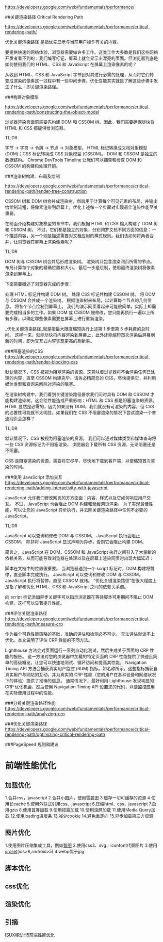 https://developers.google.com/web/fundamentals/performance/


##关键渲染路径 Critical Rendering Path

https://developers.google.com/web/fundamentals/performance/critical-rendering-path/

优化关键渲染路径 是指优先显示与当前用户操作有关的内容。

要提供快速的网络体验，浏览器需要做许多工作。这类工作大多数是我们这些网络开发者看不到的：我们编写标记，屏幕上就会显示出漂亮的页面。但浏览器到底是如何使用我们的 HTML、CSS 和 JavaScript 在屏幕上渲染像素的呢？

从收到 HTML、CSS 和 JavaScript 字节到对其进行必需的处理，从而将它们转变成渲染的像素这一过程中有一些中间步骤，优化性能其实就是了解这些步骤中发生了什么 - 即关键渲染路径。

###构建对象模型

https://developers.google.com/web/fundamentals/performance/critical-rendering-path/constructing-the-object-model

浏览器渲染页面前需要先构建 DOM 和 CSSOM 树。因此，我们需要确保尽快将 HTML 和 CSS 都提供给浏览器。

TL;DR

字节 → 字符 → 令牌 → 节点 → 对象模型。
HTML 标记转换成文档对象模型 (DOM)；CSS 标记转换成 CSS 对象模型 (CSSOM)。
DOM 和 CSSOM 是独立的数据结构。
Chrome DevTools Timeline 让我们可以捕获和检查 DOM 和 CSSOM 的构建和处理开销。

###渲染树构建、布局及绘制

https://developers.google.com/web/fundamentals/performance/critical-rendering-path/render-tree-construction

CSSOM 树和 DOM 树合并成渲染树，然后用于计算每个可见元素的布局，并输出给绘制流程，将像素渲染到屏幕上。优化上述每一个步骤对实现最佳渲染性能至关重要。

在前面介绍构建对象模型的章节中，我们根据 HTML 和 CSS 输入构建了 DOM 树和 CSSOM 树。 不过，它们都是独立的对象，分别网罗文档不同方面的信息：一个描述内容，另一个则是描述需要对文档应用的样式规则。我们该如何将两者合并，让浏览器在屏幕上渲染像素呢？

TL;DR

DOM 树与 CSSOM 树合并后形成渲染树。
渲染树只包含渲染网页所需的节点。
布局计算每个对象的精确位置和大小。
最后一步是绘制，使用最终渲染树将像素渲染到屏幕上。

下面简要概述了浏览器完成的步骤：

处理 HTML 标记并构建 DOM 树。
处理 CSS 标记并构建 CSSOM 树。
将 DOM 与 CSSOM 合并成一个渲染树。
根据渲染树来布局，以计算每个节点的几何信息。
将各个节点绘制到屏幕上。
我们的演示网页看起来可能很简单，实际上却需要完成相当多的工作。如果 DOM 或 CSSOM 被修改，您只能再执行一遍以上所有步骤，以确定哪些像素需要在屏幕上进行重新渲染。

_优化关键渲染路径_就是指最大限度缩短执行上述第 1 步至第 5 步耗费的总时间。 这样一来，就能尽快将内容渲染到屏幕上，此外还能缩短首次渲染后屏幕刷新的时间，即为交互式内容实现更高的刷新率。

###阻塞渲染的CSS
https://developers.google.com/web/fundamentals/performance/critical-rendering-path/render-blocking-css


默认情况下，CSS 被视为阻塞渲染的资源，这意味着浏览器将不会渲染任何已处理的内容，直至 CSSOM 构建完毕。请务必精简您的 CSS，尽快提供它，并利用媒体类型和查询来解除对渲染的阻塞。

在渲染树构建中，我们看到关键渲染路径要求我们同时具有 DOM 和 CSSOM 才能构建渲染树。这会给性能造成严重影响：HTML 和 CSS 都是阻塞渲染的资源。 HTML 显然是必需的，因为如果没有 DOM，我们就没有可渲染的内容，但 CSS 的必要性可能就不太明显。如果我们在 CSS 不阻塞渲染的情况下尝试渲染一个普通网页会怎样？

TL;DR

默认情况下，CSS 被视为阻塞渲染的资源。
我们可以通过媒体类型和媒体查询将一些 CSS 资源标记为不阻塞渲染。
浏览器会下载所有 CSS 资源，无论阻塞还是不阻塞。

CSS 是阻塞渲染的资源。需要将它尽早、尽快地下载到客户端，以便缩短首次渲染的时间。

###使用 JavaScript 添加交互
https://developers.google.com/web/fundamentals/performance/critical-rendering-path/adding-interactivity-with-javascript

JavaScript 允许我们修改网页的方方面面：内容、样式以及它如何响应用户交互。 不过，JavaScript 也会阻止 DOM 构建和延缓网页渲染。 为了实现最佳性能，可以让您的 JavaScript 异步执行，并去除关键渲染路径中任何不必要的 JavaScript。

TL;DR

JavaScript 可以查询和修改 DOM 与 CSSOM。
JavaScript 执行会阻止 CSSOM。
除非将 JavaScript 显式声明为异步，否则它会阻止构建 DOM。

简言之，JavaScript 在 DOM、CSSOM 和 JavaScript 执行之间引入了大量新的依赖关系，从而可能导致浏览器在处理以及在屏幕上渲染网页时出现大幅延迟：

脚本在文档中的位置很重要。
当浏览器遇到一个 script 标记时，DOM 构建将暂停，直至脚本完成执行。
JavaScript 可以查询和修改 DOM 与 CSSOM。
JavaScript 执行将暂停，直至 CSSOM 就绪。
“优化关键渲染路径”在很大程度上是指了解和优化 HTML、CSS 和 JavaScript 之间的依赖关系谱。

向 script 标记添加异步关键字可以指示浏览器在等待脚本可用期间不阻止 DOM 构建，这样可以显著提升性能。


###评估关键渲染路径
https://developers.google.com/web/fundamentals/performance/critical-rendering-path/measure-crp

作为每个可靠性能策略的基础，准确的评估和检测必不可少。 无法评估就谈不上优化。本文说明了评估 CRP 性能的不同方法。

Lighthouse 方法会对页面运行一系列自动化测试，然后生成关于页面的 CRP 性能的报告。 这一方法对您的浏览器中加载的特定页面的 CRP 性能提供了快速且简单的高级概览，让您可以快速地测试、循环访问和提高其性能。
Navigation Timing API 方法会捕获真实用户监控 (RUM) 指标。如名称所示，这些指标捕获自真实用户与网站的互动，并为真实的 CRP 性能（您的用户在各种设备和网络状况下的体验）提供了准确的信息。
通常情况下，最好利用 Lighthouse 发现明显的 CRP 优化机会，然后使用 Navigation Timing API 设置您的代码，以便监控应用在实际使用过程中的性能。

###分析关键渲染路径性能
https://developers.google.com/web/fundamentals/performance/critical-rendering-path/analyzing-crp

###优化关键渲染路径
https://developers.google.com/web/fundamentals/performance/critical-rendering-path/optimizing-critical-rendering-path

###PageSpeed 规则和建议



前端性能优化
==========

加载优化
-------

1.合并css，javascript
2.合并小图片，使用雪碧图
3.缓存一切可缓存的资源
4.使用长cache
5.使用外联式引用css、javascript
6.压缩html、css、javascript
7.启用gzip
8.使用首屏加载
9.使用按需加载
10.使用滚屏加载
11.使用Media Query加载
12.使用loading进度条
13.减少cookie
14.避免重定向
15.异步加载第三方资源

图片优化
------

1.使用图片压缩集成工具，例如[智图](http://zhitu.isux.us/)
2.使用css3、svg、iconfont代替图片
3.使用[srcset](http://caniuse.com/#search=Srcset%20attribute)(ios>8,android>5)
4.webp优于jpg

脚本优化
------

css优化
------

渲染优化
-------


引摘
-----

[ISUX移动H5前端性能优化](https://isux.tencent.com/h5-performance.html)